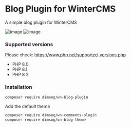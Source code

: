 # Blog Plugin for WinterCMS
A simple blog plugin for WinterCMS

![image](https://user-images.githubusercontent.com/904958/209973269-583281e3-1e5f-4225-bfdb-7fe550520d2a.png)
![image](https://user-images.githubusercontent.com/904958/209974297-6961c24f-bf8e-4577-8c57-bc08d6c3f174.png)

### Supported versions
Please check: https://www.php.net/supported-versions.php
* PHP 8.0
* PHP 8.1
* PHP 8.2

### Installation
```bash
composer require dimsog/wn-blog-plugin
```

Add the default theme
```bash
composer require dimsog/wn-comments-plugin
composer require dimsog/wn-blog-theme
```